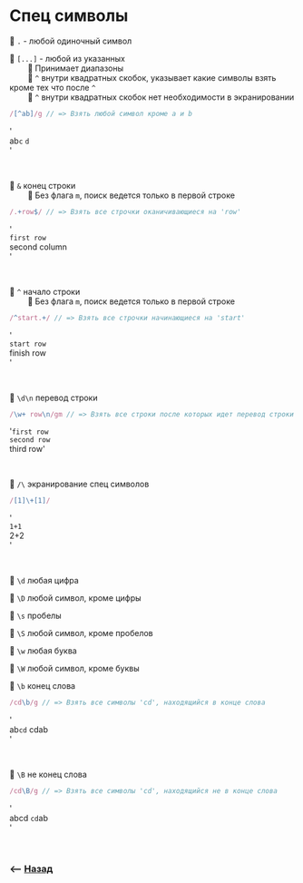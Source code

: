 #  Cпец символы

💠 `.` - любой одиночный символ      

💠 `[...]` - любой из указанных  
&emsp;&emsp; 🎯 Принимает диапазоны      
&emsp;&emsp; 🎯 `^` внутри квадратных скобок, указывает какие символы взять кроме тех что после `^`  
&emsp;&emsp; 🎯 `^` внутри квадратных скобок нет необходимости в экранировании

```javascript
/[^ab]/g // => Взять любой символ кроме a и b
```
'  
ab`c` `d`  
'

<br>

💠 `&` конец строки  
&emsp;&emsp; 🔹 Без флага `m`, поиск ведется только в первой строке    
```javascript
/.+row$/ // => Взять все строчки оканичивающиеся на 'row'
```
'  
`first row`    
second column  
'  

<br>

💠 `^` начало строки  
&emsp;&emsp; 🔹 Без флага `m`, поиск ведется только в первой строке
```javascript
/^start.+/ // => Взять все строчки начинающиеся на 'start'
```
'  
`start row`    
finish row    
'

<br>

💠 `\d\n` перевод строки
```javascript
/\w+ row\n/gm // => Взять все строки после которых идет перевод строки
```  
'`first row`  
`second row`  
third row'

<br>

💠 `/\` экранирование спец символов
```javascript
/[1]\+[1]/
```
'  
`1+1`  
2+2        
'

<br>

💠 `\d` любая цифра

💠 `\D` любой символ, кроме цифры

💠 `\s` пробелы

💠 `\S` любой символ, кроме пробелов

💠 `\w` любая буква

💠 `\W` любой символ, кроме буквы

💠 `\b` конец слова
```javascript
/cd\b/g // => Взять все символы 'cd', находящийся в конце слова
```
'  
ab`cd` cdab        
'

<br>

💠 `\B` не конец слова

```javascript
/cd\B/g // => Взять все символы 'cd', находящийся не в конце слова
```
'  
abcd `cd`ab        
'

<br>

### ⟵ **<a href="../../readme.md">Назад</a>**